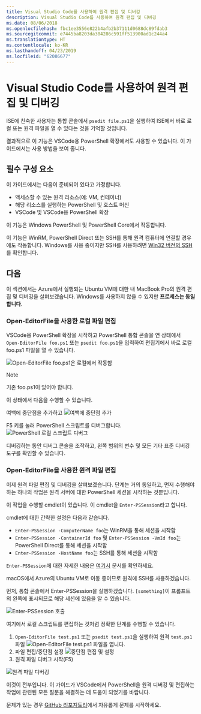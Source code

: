 ```yaml
---
title: Visual Studio Code를 사용하여 원격 편집 및 디버깅
description: Visual Studio Code를 사용하여 원격 편집 및 디버깅
ms.date: 08/06/2018
ms.openlocfilehash: fbc1ee3556e822b4afb2b37111d0688dc89fdab3
ms.sourcegitcommit: e7445ba8203da304286c591ff513900ad1c244a4
ms.translationtype: HT
ms.contentlocale: ko-KR
ms.lasthandoff: 04/23/2019
ms.locfileid: "62086677"
---
```

# <a name="using-visual-studio-code-for-remote-editing-and-debugging"></a>Visual Studio Code를 사용하여 원격 편집 및 디버깅

ISE에 친숙한 사용자는 통합 콘솔에서 `psedit file.ps1`을 실행하여 ISE에서 바로 로컬 또는 원격 파일을 열 수 있다는 것을 기억할 것입니다.

결과적으로 이 기능은 VSCode용 PowerShell 확장에서도 사용할 수 있습니다. 이 가이드에서는 사용 방법을 보여 줍니다.

## <a name="prerequisites"></a>필수 구성 요소

이 가이드에서는 다음이 준비되어 있다고 가정합니다.

- 액세스할 수 있는 원격 리소스(예: VM, 컨테이너)
- 해당 리소스를 실행하는 PowerShell 및 호스트 머신
- VSCode 및 VSCode용 PowerShell 확장

이 기능은 Windows PowerShell 및 PowerShell Core에서 작동합니다.

이 기능은 WinRM, PowerShell Direct 또는 SSH를 통해 원격 컴퓨터에 연결할 경우에도 작동합니다. Windows를 사용 중이지만 SSH를 사용하려면 [Win32 버전의 SSH](https://github.com/PowerShell/Win32-OpenSSH)를 확인합니다.

## <a name="lets-go"></a>다음

이 섹션에서는 Azure에서 실행되는 Ubuntu VM에 대한 내 MacBook Pro의 원격 편집 및 디버깅을 살펴보겠습니다. Windows를 사용하지 않을 수 있지만 **프로세스는 동일합니다**.

### <a name="local-file-editing-with-open-editorfile"></a>Open-EditorFile을 사용한 로컬 파일 편집

VSCode용 PowerShell 확장을 시작하고 PowerShell 통합 콘솔을 연 상태에서 `Open-EditorFile foo.ps1` 또는 `psedit foo.ps1`을 입력하여 편집기에서 바로 로컬 foo.ps1 파일을 열 수 있습니다.

![Open-EditorFile foo.ps1은 로컬에서 작동함](https://user-images.githubusercontent.com/2644648/34895897-7c2c46ac-f79c-11e7-9410-a252aff52f13.png)

>[!NOTE]
> 기존 foo.ps1이 있어야 합니다.

이 상태에서 다음을 수행할 수 있습니다.

여백에 중단점을 추가하고 ![여백에 중단점 추가](https://user-images.githubusercontent.com/2644648/34895893-7bdc38e2-f79c-11e7-8026-8ad53f9a1bad.png)

F5 키를 눌러 PowerShell 스크립트를 디버그합니다.
![PowerShell 로컬 스크립트 디버그](https://user-images.githubusercontent.com/2644648/34895894-7bedb874-f79c-11e7-9180-7e0dc2d02af8.png)

디버깅하는 동안 디버그 콘솔을 조작하고, 왼쪽 범위의 변수 및 모든 기타 표준 디버깅 도구를 확인할 수 있습니다.

### <a name="remote-file-editing-with-open-editorfile"></a>Open-EditorFile을 사용한 원격 파일 편집

이제 원격 파일 편집 및 디버깅을 살펴보겠습니다. 단계는 거의 동일하고, 먼저 수행해야 하는 하나의 작업은 원격 서버에 대한 PowerShell 세션을 시작하는 것뿐입니다.

이 작업을 수행할 cmdlet이 있습니다. 이 cmdlet을 `Enter-PSSession`라고 합니다.

cmdlet에 대한 간략한 설명은 다음과 같습니다.

- `Enter-PSSession -ComputerName foo`는 WinRM을 통해 세션을 시작함
- `Enter-PSSession -ContainerId foo` 및 `Enter-PSSession -VmId foo`는 PowerShell Direct를 통해 세션을 시작함
- `Enter-PSSession -HostName foo`는 SSH를 통해 세션을 시작함

`Enter-PSSession`에 대한 자세한 내용은 [여기서](https://docs.microsoft.com/powershell/module/microsoft.powershell.core/enter-pssession?view=powershell-6) 문서를 확인하세요.

macOS에서 Azure의 Ubuntu VM로 이동 중이므로 원격에 SSH를 사용하겠습니다.

먼저, 통합 콘솔에서 Enter-PSSession을 실행하겠습니다. `[something]`이 프롬프트의 왼쪽에 표시되므로 해당 세션에 있음을 알 수 있습니다.

![Enter-PSSession 호출](https://user-images.githubusercontent.com/2644648/34895896-7c18e0bc-f79c-11e7-9b36-6f4bd0e9b0db.png)

여기에서 로컬 스크립트를 편집하는 것처럼 정확한 단계를 수행할 수 있습니다.

1. `Open-EditorFile test.ps1` 또는 `psedit test.ps1`을 실행하여 원격 `test.ps1` 파일 ![Open-EditorFile test.ps1 파일](https://user-images.githubusercontent.com/2644648/34895898-7c3e6a12-f79c-11e7-8bdf-549b591ecbcb.png)을 엽니다.
2. 파일 편집/중단점 설정 ![중단점 편집 및 설정](https://user-images.githubusercontent.com/2644648/34895892-7bb68246-f79c-11e7-8c0a-c2121773afbb.png)
3. 원격 파일 디버그 시작(F5)

![원격 파일 디버깅](https://user-images.githubusercontent.com/2644648/34895895-7c040782-f79c-11e7-93ea-47724fa5c10d.png)

이것이 전부입니다. 이 가이드가 VSCode에서 PowerShell을 원격 디버깅 및 편집하는 작업에 관련된 모든 질문을 해결하는 데 도움이 되었기를 바랍니다.

문제가 있는 경우 [GitHub 리포지토리](http://github.com/powershell/vscode-powershell)에서 자유롭게 문제를 시작하세요.
